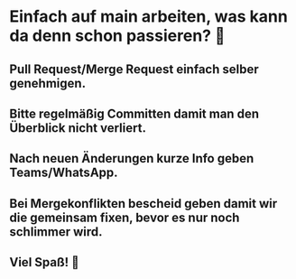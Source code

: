 # Einfach auf main arbeiten, was kann da denn schon passieren? 🫠
## Pull Request/Merge Request einfach selber genehmigen.
## Bitte regelmäßig Committen damit man den Überblick nicht verliert.
## Nach neuen Änderungen kurze Info geben Teams/WhatsApp.
## Bei Mergekonflikten bescheid geben damit wir die gemeinsam fixen, bevor es nur noch schlimmer wird.
## Viel Spaß! 🥳
